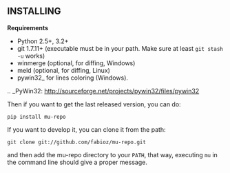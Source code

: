 INSTALLING
----------

**Requirements** 

- Python 2.5+, 3.2+
- git 1.7.11+ (executable must be in your path. Make sure at least ``git stash -u`` works)
- winmerge (optional, for diffing, Windows)
- meld (optional, for diffing, Linux)
- pywin32_ for lines coloring (Windows).

.. _PyWin32: http://sourceforge.net/projects/pywin32/files/pywin32


Then if you want to get the last released version, you can do:

``pip install mu-repo``


If you want to develop it, you can clone it from the path:

``git clone git://github.com/fabioz/mu-repo.git``

and then add the mu-repo directory to your ``PATH``, that way, 
executing ``mu`` in the command line should give a proper message.
